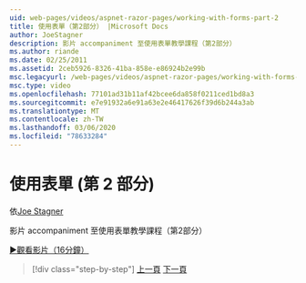 ```yaml
---
uid: web-pages/videos/aspnet-razor-pages/working-with-forms-part-2
title: 使用表單（第2部分） |Microsoft Docs
author: JoeStagner
description: 影片 accompaniment 至使用表單教學課程（第2部分）
ms.author: riande
ms.date: 02/25/2011
ms.assetid: 2ceb5926-8326-41ba-858e-e86924b2e99b
msc.legacyurl: /web-pages/videos/aspnet-razor-pages/working-with-forms-part-2
msc.type: video
ms.openlocfilehash: 77101ad31b11af42bcee6da858f0211ced1bd8a3
ms.sourcegitcommit: e7e91932a6e91a63e2e46417626f39d6b244a3ab
ms.translationtype: MT
ms.contentlocale: zh-TW
ms.lasthandoff: 03/06/2020
ms.locfileid: "78633284"
---
```

# <a name="working-with-forms-part-2"></a>使用表單 (第 2 部分)

依[Joe Stagner](https://github.com/JoeStagner)

影片 accompaniment 至使用表單教學課程（第2部分）

[&#9654;觀看影片（16分鐘）](https://channel9.msdn.com/Blogs/ASP-NET-Site-Videos/working-with-forms-(part-2))

> [!div class="step-by-step"]
> [上一頁](working-with-forms-part-1.md)
> [下一頁](working-with-data-part-1.md)
